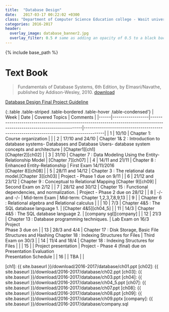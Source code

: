 ```yaml
---
title:  "Database Design"
date:   2017-03-17 00:22:02 +0300
class: "Department of Computer Science Education college - Wasit university Second stage"
categories: 2016-2017
header:
  overlay_image: database_banner2.jpg
  overlay_filter: 0.5 # same as adding an opacity of 0.5 to a black background
---
```


{% include base_path %}

# Text Book

> Fundamentals of Database Systems, 6th Edition, by Elmasri/Navathe, published by Addison-Wesley, 2010.
[download][Book]

<a class="btn btn--success" href="2016/DatabaseDesignFinalProject.pdf">Database Design Final Project Guideline</a>


{:.table .table-striped .table-bordered .table-hover .table-condensed'}
| Week | Date             | Covered Topics                                                                                                           | Comments                                                                               |
|------|------------------|--------------------------------------------------------------------------------------------------------------------------|----------------------------------------------------------------------------------------|
| 1    | 10/10            | Chapter 1: Course organization                                                                                           |                                                                                        |
| 2    | 17/10  and 24/10 | Chapter 1& 2 : Introduction to database systems- Databases and Database Users- database system concepts and architecture | [Chapter1][ch1] <br>[Chapter2][ch02]                                                   |
| 3    | 31/10            | Chapter 7 : Data Modeling Using the Entity-Relationship Model                                                            | [Chapter 7][ch07]                                                                      |
| 4    | 14/11 and 21/11  | Chapter 8 : Enhanced Entity-Relationship                                                                                 | First Exam 14/11/2016<br> [Chapter 8][ch08]                                            |
| 5    | 28/11 and 14/12  | Chapter 3 : The relational data model.[Chapter 3][ch03]                                                                  | Project - Phase 1 due on 9/11                                                          |
| 6    | 21/12 and 23/12  | Chapter 9 : Conceptual to Relational Mapping [Chapter 9][ch09]                                                           | Second Exam on 2/12                                                                    |
| 7    | 28/12 and 30/12  | Chapter 15 : Functional dependencies, and normalization.                                                                 | Project - Phase 2 due on 28/12                                                         |
| 8    | -/- and -/-      | Mid-term Exam                                                                                                            | Mid-term: Chapter 1,2,3,7,8,9,13                                                       |
| 9    |                  | Chapter 6 : Relational algebra and Relational calculus                                                                   |                                                                                        |
| 10   | 7/3              | Chapter 4&5 : The SQL database language 1.                                                                               | [Chapter 4&5][ch04_5]                                                                  |
| 11   | 14/3             | Chapter 4&5 : The SQL database language 2.                                                                               |  [company sql][company]                                                                                    |
| 12   | 21/3             | Chapter 13 : Database programming techniques.                                                                            | Lab Exam on 16/3 Project <br> Phase 3 due on                                           |
| 13   | 28/3 and 4/4     | Chapter 17 : Disk Storage, Basic File Structures and Hashing Chapter 18 : Indexing Structures for Files                  | Third Exam on 30/3                                                                     |
| 14   | 11/4 and 18/4    | Chapter 18 : Indexing Structures for Files                                                                               |                                                                                        |
| 15   |                  | Project presentation                                                                                                     | Project - Phase 4 (final) due on <br>Presentation Evaluation <br>Presentation Schedule |
| 16   |                  | TBA                                                                                                                      |                                                                                        |

[Book]: http://www.uoitc.edu.iq/images/documents/informatics-institute/exam_materials/databases%20ramaz.pdf
[ch1]: {{ site.baseurl }}/download/2016-2017/database/ch01.ppt
[ch02]: {{ site.baseurl }}/download/2016-2017/database/ch02.ppt
[ch03]: {{ site.baseurl }}/download/2016-2017/database/ch03.ppt
[ch04]: {{ site.baseurl }}/download/2016-2017/database/ch04_5.ppt
[ch07]: {{ site.baseurl }}/download/2016-2017/database/ch07.ppt
[ch08]: {{ site.baseurl }}/download/2016-2017/database/ch08.ppt
[ch09]: {{ site.baseurl }}/download/2016-2017/database/ch09.pptx
[company]: {{ site.baseurl }}/download/2016-2017/database/company.sql
